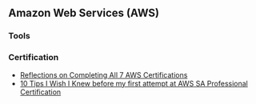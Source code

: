## Amazon Web Services (AWS)

### Tools

### Certification

- [Reflections on Completing All 7 AWS Certifications](https://zugdud.io/index.php/2017/10/15/reflections-on-completing-all-7-aws-certifications/)
- [10 Tips I Wish I Knew before my first attempt at AWS SA Professional Certification](https://medium.com/@gssumesh/10-tips-i-wish-i-knew-before-my-failed-first-attempt-at-aws-sa-professional-certification-91ef84b04621)

